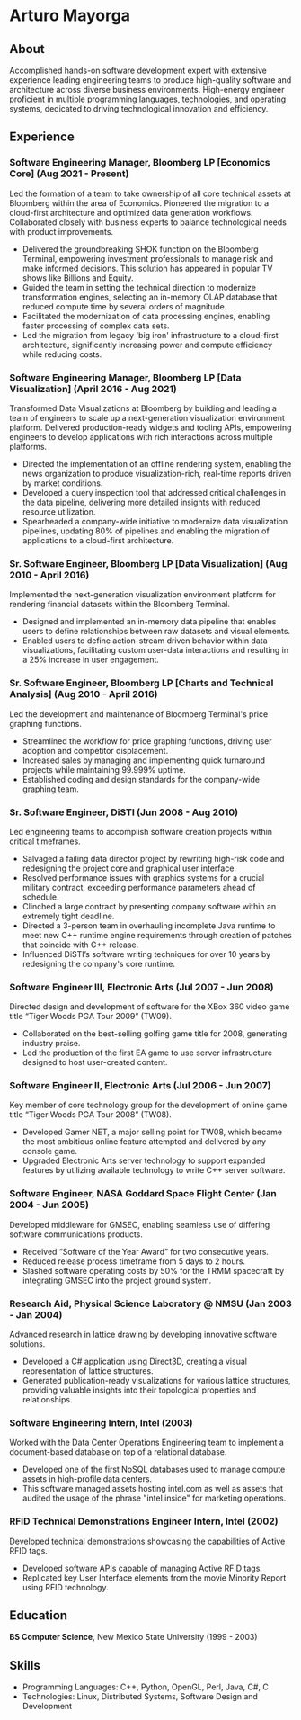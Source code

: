 # Arturo Mayorga

## About
Accomplished hands-on software development expert with extensive experience leading engineering teams to produce high-quality software and architecture across diverse business environments. High-energy engineer proficient in multiple programming languages, technologies, and operating systems, dedicated to driving technological innovation and efficiency.

## Experience

### Software Engineering Manager, Bloomberg LP [Economics Core] (Aug 2021 - Present)
Led the formation of a team to take ownership of all core technical assets at Bloomberg within the area of Economics. Pioneered the migration to a cloud-first architecture and optimized data generation workflows. Collaborated closely with business experts to balance technological needs with product improvements.
* Delivered the groundbreaking SHOK function on the Bloomberg Terminal, empowering investment professionals to manage risk and make informed decisions. This solution has appeared in popular TV shows like Billions and Equity.
* Guided the team in setting the technical direction to modernize transformation engines, selecting an in-memory OLAP database that reduced compute time by several orders of magnitude.
* Facilitated the modernization of data processing engines, enabling faster processing of complex data sets.
* Led the migration from legacy 'big iron' infrastructure to a cloud-first architecture, significantly increasing power and compute efficiency while reducing costs.

### Software Engineering Manager, Bloomberg LP [Data Visualization] (April 2016 - Aug 2021)
Transformed Data Visualizations at Bloomberg by building and leading a team of engineers to scale up a next-generation visualization environment platform. Delivered production-ready widgets and tooling APIs, empowering engineers to develop applications with rich interactions across multiple platforms.
* Directed the implementation of an offline rendering system, enabling the news organization to produce visualization-rich, real-time reports driven by market conditions.
* Developed a query inspection tool that addressed critical challenges in the data pipeline, delivering more detailed insights with reduced resource utilization.
* Spearheaded a company-wide initiative to modernize data visualization pipelines, updating 80% of pipelines and enabling the migration of applications to a cloud-first architecture.

### Sr. Software Engineer, Bloomberg LP [Data Visualization] (Aug 2010 - April 2016)
Implemented the next-generation visualization environment platform for rendering financial datasets within the Bloomberg Terminal.
* Designed and implemented an in-memory data pipeline that enables users to define relationships between raw datasets and visual elements.
* Enabled users to define action-stream driven behavior within data visualizations, facilitating custom user-data interactions and resulting in a 25% increase in user engagement.

### Sr. Software Engineer, Bloomberg LP [Charts and Technical Analysis] (Aug 2010 - April 2016)
Led the development and maintenance of Bloomberg Terminal's price graphing functions.
* Streamlined the workflow for price graphing functions, driving user adoption and competitor displacement.
* Increased sales by managing and implementing quick turnaround projects while maintaining 99.999% uptime.
* Established coding and design standards for the company-wide graphing team.

### Sr. Software Engineer, DiSTI (Jun 2008 - Aug 2010)
Led engineering teams to accomplish software creation projects within critical timeframes.
* Salvaged a failing data director project by rewriting high-risk code and redesigning the project core and graphical user interface.
* Resolved performance issues with graphics systems for a crucial military contract, exceeding performance parameters ahead of schedule.
* Clinched a large contract by presenting company software within an extremely tight deadline.
* Directed a 3-person team in overhauling incomplete Java runtime to meet new C++ runtime engine requirements through creation of patches that coincide with C++ release.
* Influenced DiSTI’s software writing techniques for over 10 years by redesigning the company's core runtime.

### Software Engineer III, Electronic Arts (Jul 2007 - Jun 2008)
Directed design and development of software for the XBox 360 video game title “Tiger Woods PGA Tour 2009” (TW09).
* Collaborated on the best-selling golfing game title for 2008, generating industry praise.
* Led the production of the first EA game to use server infrastructure designed to host user-created content.

### Software Engineer II, Electronic Arts (Jul 2006 - Jun 2007)
Key member of core technology group for the development of online game title “Tiger Woods PGA Tour 2008” (TW08).
* Developed Gamer NET, a major selling point for TW08, which became the most ambitious online feature attempted and delivered by any console game.
* Upgraded Electronic Arts server technology to support expanded features by utilizing available technology to write C++ server software.

### Software Engineer, NASA Goddard Space Flight Center (Jan 2004 - Jun 2005)
Developed middleware for GMSEC, enabling seamless use of differing software communications products.
* Received “Software of the Year Award” for two consecutive years.
* Reduced release process timeframe from 5 days to 2 hours.
* Slashed software operating costs by 50% for the TRMM spacecraft by integrating GMSEC into the project ground system.

### Research Aid, Physical Science Laboratory @ NMSU (Jan 2003 - Jan 2004)
Advanced research in lattice drawing by developing innovative software solutions.
* Developed a C# application using Direct3D, creating a visual representation of lattice structures.
* Generated publication-ready visualizations for various lattice structures, providing valuable insights into their topological properties and relationships.

### Software Engineering Intern, Intel (2003)
Worked with the Data Center Operations Engineering team to implement a document-based database on top of a relational database.
* Developed one of the first NoSQL databases used to manage compute assets in high-profile data centers.
* This software managed assets hosting intel.com as well as assets that audited the usage of the phrase "intel inside" for marketing operations.

### RFID Technical Demonstrations Engineer Intern, Intel (2002)
Developed technical demonstrations showcasing the capabilities of Active RFID tags.
* Developed software APIs capable of managing Active RFID tags.
* Replicated key User Interface elements from the movie Minority Report using RFID technology.

## Education
**BS Computer Science**, New Mexico State University (1999 - 2003)

## Skills
* Programming Languages: C++, Python, OpenGL, Perl, Java, C#, C
* Technologies: Linux, Distributed Systems, Software Design and Development

